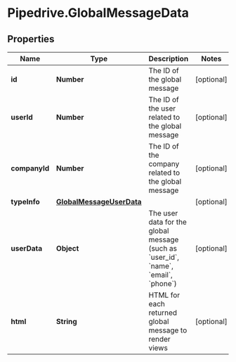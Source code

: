 # Pipedrive.GlobalMessageData

## Properties

Name | Type | Description | Notes
------------ | ------------- | ------------- | -------------
**id** | **Number** | The ID of the global message | [optional] 
**userId** | **Number** | The ID of the user related to the global message | [optional] 
**companyId** | **Number** | The ID of the company related to the global message | [optional] 
**typeInfo** | [**GlobalMessageUserData**](GlobalMessageUserData.md) |  | [optional] 
**userData** | **Object** | The user data for the global message (such as &#x60;user_id&#x60;, &#x60;name&#x60;, &#x60;email&#x60;, &#x60;phone&#x60;) | [optional] 
**html** | **String** | HTML for each returned global message to render views | [optional] 


